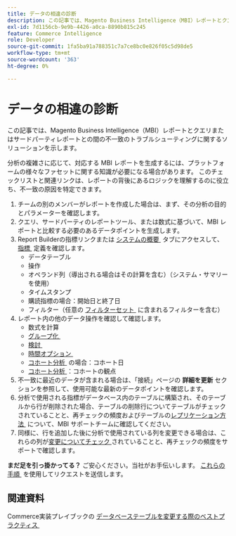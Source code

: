 ```yaml
---
title: データの相違の診断
description: この記事では、Magento Business Intelligence（MBI）レポートとクエリまたはサードパーティレポートとの間の不一致のトラブルシューティングに関するソリューションを示します。
exl-id: 7d1156cb-9e9b-4426-a0ca-8890b815c245
feature: Commerce Intelligence
role: Developer
source-git-commit: 1fa5ba91a788351c7a7ce8bc0e826f05c5d98de5
workflow-type: tm+mt
source-wordcount: '363'
ht-degree: 0%

---
```


# データの相違の診断

この記事では、Magento Business Intelligence（MBI）レポートとクエリまたはサードパーティレポートとの間の不一致のトラブルシューティングに関するソリューションを示します。

分析の複雑さに応じて、対応する MBI レポートを生成するには、プラットフォームの様々なファセットに関する知識が必要になる場合があります。 このチェックリストと関連リンクは、レポートの背後にあるロジックを理解するのに役立ち、不一致の原因を特定できます。

1. チームの別のメンバーがレポートを作成した場合は、まず、その分析の目的とパラメーターを確認します。
1. クエリ、サードパーティのレポートツール、または数式に基づいて、MBI レポートと比較する必要のあるデータポイントを生成します。
1. Report Builderの指標リンクまたは [&#x200B; システムの概要 &#x200B;](https://experienceleague.adobe.com/docs/commerce-business-intelligence/mbi/build/reports/ess-manage-data-metrics.html?lang=ja) タブにアクセスして、[&#x200B; 指標 &#x200B;](https://support.magento.com/hc/en-us/articles/360016730971-Understand-View-definitions-of-metrics-filters-columns-and-column-references-in-the-System-Summary) 定義を確認します。
   * データテーブル
   * 操作
   * オペランド列（導出される場合はその計算を含む）（システム・サマリーを使用）
   * タイムスタンプ
   * 購読指標の場合：開始日と終了日
   * フィルター（任意の [&#x200B; フィルターセット &#x200B;](https://experienceleague.adobe.com/docs/commerce-business-intelligence/mbi/build/reports/ess-manage-data-filters.html?lang=ja) に含まれるフィルターを含む）
1. レポート内の他のデータ操作を確認して確認します。
   * 数式を計算
   * [&#x200B; グループ化 &#x200B;](https://experienceleague.adobe.com/docs/commerce-business-intelligence/mbi/tutorials/using-visual-report-builder.html?lang=ja#groupby)
   * [&#x200B; 検討 &#x200B;](https://experienceleague.adobe.com/docs/commerce-business-intelligence/mbi/tutorials/using-visual-report-builder.html?lang=ja)
   * [&#x200B; 時間オプション &#x200B;](https://experienceleague.adobe.com/docs/commerce-business-intelligence/mbi/tutorials/using-visual-report-builder.html?lang=ja)
   * [&#x200B; コホート分析 &#x200B;](https://support.magento.com/hc/en-us/articles/360016504632-Create-cohort-analysis) の場合：コホート日
   * [&#x200B; コホート分析 &#x200B;](https://support.magento.com/hc/en-us/articles/360016504632-Create-cohort-analysis)：コホートの観点
1. 不一致に最近のデータが含まれる場合は、「接続」ページの **詳細を更新** セクションを参照して、使用可能な最新のデータポイントを確認します。
1. 分析で使用される指標がデータベース内のテーブルに構築され、そのテーブルから行が削除された場合、テーブルの削除行についてテーブルがチェックされていることと、再チェックの頻度およびテーブルの [&#x200B; レプリケーション方法 &#x200B;](https://experienceleague.adobe.com/docs/commerce-business-intelligence/mbi/best-practices/data/opt-db-analysis.html?lang=ja) について、MBI サポートチームに確認してください。
1. 同様に、行を追加した後に分析で使用されている列を変更できる場合は、これらの列が [&#x200B; 変更についてチェック &#x200B;](https://experienceleague.adobe.com/docs/commerce-business-intelligence/mbi/analyze/warehouse-manager/cfg-data-rechecks.html?lang=ja) されていることと、再チェックの頻度をサポートで確認します。

**まだ足を引っ掛かってる？** ご安心ください。当社がお手伝いします。 [&#x200B; これらの手順 &#x200B;](/help/troubleshooting/miscellaneous/mbi-data-discrepancies.md) を使用してリクエストを送信します。

## 関連資料

Commerce実装プレイブックの [&#x200B; データベーステーブルを変更する際のベストプラクティス &#x200B;](https://experienceleague.adobe.com/ja/docs/commerce-operations/implementation-playbook/best-practices/development/modifying-core-and-third-party-tables#why-adobe-recommends-avoiding-modifications)
